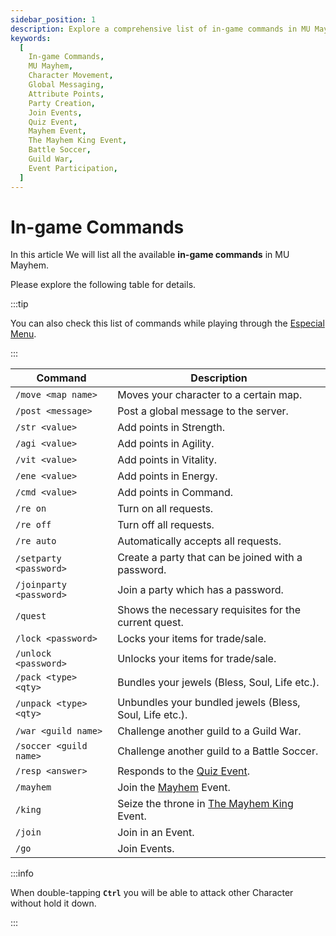 ```yaml
---
sidebar_position: 1
description: Explore a comprehensive list of in-game commands in MU Mayhem, providing details on how to use commands for character movement, messaging, attribute points, party creation, and participation in various in-game events. Access the list conveniently through the Especial Menu and enhance your gameplay experience.
keywords:
  [
    In-game Commands,
    MU Mayhem,
    Character Movement,
    Global Messaging,
    Attribute Points,
    Party Creation,
    Join Events,
    Quiz Event,
    Mayhem Event,
    The Mayhem King Event,
    Battle Soccer,
    Guild War,
    Event Participation,
  ]
---
```


# In-game Commands

In this article We will list all the available **in-game commands** in MU Mayhem.

Please explore the following table for details.

:::tip

You can also check this list of commands while playing through the [Especial Menu](/client-features/especial-menu).

:::

| Command                 | Description                                                                     |
| ----------------------- | ------------------------------------------------------------------------------- |
| `/move <map name>`      | Moves your character to a certain map.                                          |
| `/post <message>`       | Post a global message to the server.                                            |
| `/str <value>`          | Add points in Strength.                                                         |
| `/agi <value>`          | Add points in Agility.                                                          |
| `/vit <value>`          | Add points in Vitality.                                                         |
| `/ene <value>`          | Add points in Energy.                                                           |
| `/cmd <value>`          | Add points in Command.                                                          |
| `/re on`                | Turn on all requests.                                                           |
| `/re off`               | Turn off all requests.                                                          |
| `/re auto`              | Automatically accepts all requests.                                             |
| `/setparty <password>`  | Create a party that can be joined with a password.                              |
| `/joinparty <password>` | Join a party which has a password.                                              |
| `/quest`                | Shows the necessary requisites for the current quest.                           |
| `/lock <password>`      | Locks your items for trade/sale.                                                |
| `/unlock <password>`    | Unlocks your items for trade/sale.                                              |
| `/pack <type> <qty>`    | Bundles your jewels (Bless, Soul, Life etc.).                                   |
| `/unpack <type> <qty>`  | Unbundles your bundled jewels (Bless, Soul, Life etc.).                         |
| `/war <guild name>`     | Challenge another guild to a Guild War.                                         |
| `/soccer <guild name>`  | Challenge another guild to a Battle Soccer.                                     |
| `/resp <answer>`        | Responds to the [Quiz Event](/events/others/quiz-event).                        |
| `/mayhem`               | Join the [Mayhem](/events/combat-events/mayhem) Event.                          |
| `/king`                 | Seize the throne in [The Mayhem King](/events/combat-events/mayhem-king) Event. |
| `/join`                 | Join in an Event.                                                               |
| `/go`                   | Join Events.                                                                    |

:::info

When double-tapping **`Ctrl`** you will be able to attack other Character without hold it down.

:::

